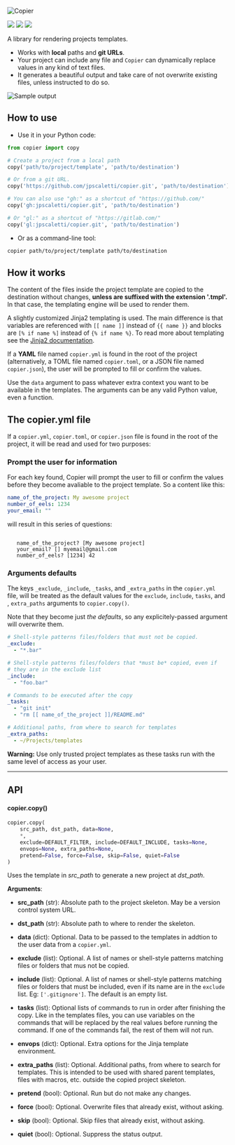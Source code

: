 ![Copier](https://github.com/jpscaletti/copier/raw/master/copier-logotype.png)

[![](https://travis-ci.org/jpscaletti/copier.svg?branch=master)](https://travis-ci.org/jpscaletti/copier/) [![](https://img.shields.io/pypi/v/copier.svg)](https://pypi.python.org/pypi/copier) [![](https://img.shields.io/pypi/pyversions/copier.svg)](https://pypi.python.org/pypi/copier)

A library for rendering projects templates.

* Works with **local** paths and **git URLs**.
* Your project can include any file and `Copier` can dynamically replace values in any kind of text files.
* It generates a beautiful output and take care of not overwrite existing files, unless instructed to do so.

![Sample output](https://github.com/jpscaletti/copier/raw/master/copier-output.png)


## How to use

- Use it in your Python code:

```python
from copier import copy

# Create a project from a local path
copy('path/to/project/template', 'path/to/destination')

# Or from a git URL.
copy('https://github.com/jpscaletti/copier.git', 'path/to/destination')

# You can also use "gh:" as a shortcut of "https://github.com/"
copy('gh:jpscaletti/copier.git', 'path/to/destination')

# Or "gl:" as a shortcut of "https://gitlab.com/"
copy('gl:jpscaletti/copier.git', 'path/to/destination')
```

- Or as a command-line tool:

```bash
copier path/to/project/template path/to/destination
```


## How it works

The content of the files inside the project template are copied to the destination
without changes, **unless are suffixed with the extension '.tmpl'.**
In that case, the templating engine will be used to render them.

A slightly customized Jinja2 templating is used. The main difference is
that variables are referenced with ``[[ name ]]`` instead of
``{{ name }}`` and blocks are ``[% if name %]`` instead of
``{% if name %}``. To read more about templating see the [Jinja2
documentation](http://jinja.pocoo.org/docs>).

If a **YAML** file named `copier.yml` is found in the root of the
project (alternatively, a TOML file named `copier.toml`, or
a JSON file named `copier.json`), the user will be prompted to fill or confirm the values.

Use the `data` argument to pass whatever extra context you want to be available
in the templates. The arguments can be any valid Python value, even a
function.


## The copier.yml file

If a `copier.yml`, `copier.toml`, or `copier.json` file is found in the root of the project,
it will be read and used for two purposes:

### Prompt the user for information

For each key found, Copier will prompt the user to fill or confirm the values before
they become avaliable to the project template. So a content like this:

```yaml
name_of_the_project: My awesome project
number_of_eels: 1234
your_email: ""

```

will result in this series of questions:

```shell

   name_of_the_project? [My awesome project]
   your_email? [] myemail@gmail.com
   number_of_eels? [1234] 42
```

### Arguments defaults

The keys `_exclude`, `_include`, `_tasks`, and `_extra_paths` in the `copier.yml` file, will be treated
as the default values for the `exclude`, `include`, `tasks`, and , `extra_paths` arguments to
`copier.copy()`.

Note that they become just *the defaults*, so any explicitely-passed argument will
overwrite them.

```yaml
# Shell-style patterns files/folders that must not be copied.
_exclude:
  - "*.bar"

# Shell-style patterns files/folders that *must be* copied, even if
# they are in the exclude list
_include:
  - "foo.bar"

# Commands to be executed after the copy
_tasks:
  - "git init"
  - "rm [[ name_of_the_project ]]/README.md"

# Additional paths, from where to search for templates
_extra_paths:
  - ~/Projects/templates

```

**Warning:** Use only trusted project templates as these tasks run with the same level of access as your user.

---

## API

#### copier.copy()

````python
copier.copy(
    src_path, dst_path, data=None,
    *,
    exclude=DEFAULT_FILTER, include=DEFAULT_INCLUDE, tasks=None,
    envops=None, extra_paths=None,
    pretend=False, force=False, skip=False, quiet=False
)
````

Uses the template in *src_path* to generate a new project at *dst_path*.

**Arguments**:

- **src_path** (str):
    Absolute path to the project skeleton. May be a version control system URL.

- **dst_path** (str):
    Absolute path to where to render the skeleton.

- **data** (dict):
    Optional. Data to be passed to the templates in addtion to the user data from
    a `copier.yml`.

- **exclude** (list):
    Optional. A list of names or shell-style patterns matching files or folders
    that mus not be copied.

- **include** (list):
    Optional. A list of names or shell-style patterns matching files or folders that
    must be included, even if its name are in the `exclude` list.
    Eg: `['.gitignore']`. The default is an empty list.

- **tasks** (list):
    Optional lists of commands to run in order after finishing the copy.
    Like in the templates files, you can use variables on the commands that will
    be replaced by the real values before running the command.
    If one of the commands fail, the rest of them will not run.

- **envops** (dict):
    Optional. Extra options for the Jinja template environment.

- **extra_paths** (list):
    Optional. Additional paths, from where to search for
    templates. This is intended to be used with shared parent templates, files
    with macros, etc. outside the copied project skeleton.

- **pretend** (bool):
    Optional. Run but do not make any changes.

- **force** (bool):
    Optional. Overwrite files that already exist, without asking.

- **skip** (bool):
    Optional. Skip files that already exist, without asking.

- **quiet** (bool):
    Optional. Suppress the status output.
